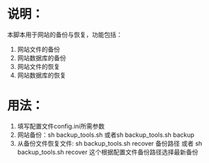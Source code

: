 # 说明：
本脚本用于网站的备份与恢复，功能包括：
1. 网站文件的备份
2. 网站数据库的备份
3. 网站文件的恢复
4. 网站数据库的恢复
# 用法：
1. 填写配置文件config.ini所需参数
2. 网站备份：sh backup_tools.sh 或者sh backup_tools.sh backup
3. 从备份文件恢复文件: sh backup_tools.sh recover 备份路径  或者 sh backup_tools.sh recover 这个根据配置文件备份路径选择最新备份
